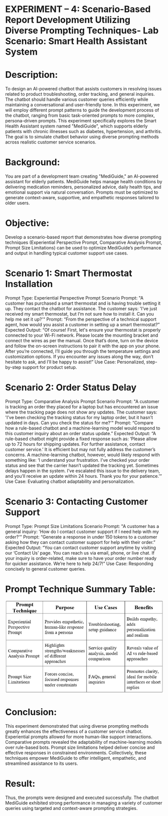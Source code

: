 # EXPERIMENT – 4: Scenario-Based Report Development Utilizing Diverse Prompting Techniques- Lab Scenario: Smart Health Assistant System
# Description:
To design an AI-powered chatbot that assists customers in resolving issues related to product troubleshooting, order tracking, and general inquiries. The chatbot should handle various customer queries efficiently while maintaining a conversational and user-friendly tone. In this experiment, we will employ different prompt patterns to guide the development process of the chatbot, ranging from basic task-oriented prompts to more complex, persona-driven prompts.
This experiment specifically explores the Smart Health Assistant system named "MediGuide", which supports elderly patients with chronic illnesses such as diabetes, hypertension, and arthritis. The goal is to simulate chatbot behavior using diverse prompting methods across realistic customer service scenarios.

# Background:
You are part of a development team creating "MediGuide," an AI-powered assistant for elderly patients. MediGuide helps manage health conditions by delivering medication reminders, personalized advice, daily health tips, and emotional support via natural conversation. Prompts must be optimized to generate context-aware, supportive, and empathetic responses tailored to older users.

# Objective:
Develop a scenario-based report that demonstrates how diverse prompting techniques (Experiential Perspective Prompt, Comparative Analysis Prompt, Prompt Size Limitations) can be used to optimize MediGuide’s performance and output in handling typical customer support use cases.


# Scenario 1: Smart Thermostat Installation
Prompt Type: Experiential Perspective Prompt
Scenario Prompt:
"A customer has purchased a smart thermostat and is having trouble setting it up. They contact the chatbot for assistance. The customer says: 'I’ve just received my smart thermostat, but I’m not sure how to install it. Can you help me set it up?'"
Prompt:
“From the perspective of a technical support agent, how would you assist a customer in setting up a smart thermostat?”
Expected Output:
“Of course! First, let's ensure your thermostat is properly connected to your Wi-Fi network. Please locate the mounting bracket and connect the wires as per the manual. Once that’s done, turn on the device and follow the on-screen instructions to pair it with the app on your phone. After you’re connected, I’ll guide you through the temperature settings and customization options. If you encounter any issues along the way, don’t hesitate to ask, and I’ll be happy to assist!”
Use Case: Personalized, step-by-step support for product setup.

# Scenario 2: Order Status Delay
Prompt Type: Comparative Analysis Prompt
Scenario Prompt:
"A customer is tracking an order they placed for a laptop but has encountered an issue where the tracking page does not show any updates. The customer says: 'I’ve been checking the tracking status for my laptop order, but it hasn’t updated in days. Can you check the status for me?'"
Prompt:
“Compare how a rule-based chatbot and a machine-learning model would respond to this customer inquiry about an order status update.”
Expected Output:
“A rule-based chatbot might provide a fixed response such as: ‘Please allow up to 72 hours for shipping updates. For further assistance, contact customer service.’ It is efficient but may not fully address the customer’s concerns. A machine-learning chatbot, however, would likely respond with something like: ‘I understand your frustration. I’ve checked your order status and see that the carrier hasn’t updated the tracking yet. Sometimes delays happen in the system. I’ve escalated this issue to the delivery team, and you’ll receive an update within 24 hours. Thank you for your patience.’”
Use Case: Evaluating chatbot adaptability and personalization.

# Scenario 3: Contacting Customer Support
Prompt Type: Prompt Size Limitations
Scenario Prompt:
"A customer has a general inquiry: 'How do I contact customer support if I need help with my order?'"
Prompt:
“Generate a response in under 150 tokens to a customer asking how they can contact customer support for help with their order.”
Expected Output:
“You can contact customer support anytime by visiting our ‘Contact Us’ page. You can reach us via email, phone, or live chat. If your inquiry is order-related, make sure to have your order number ready for quicker assistance. We’re here to help 24/7!”
Use Case: Responding concisely to general customer queries.

# Prompt Technique Summary Table:

![image alt](https://github.com/Ajay-Joshua-M/Prompt-Engineering-4.1/blob/dad31e6d787f89de562e2d29f8d224385d751b8b/Screenshot%202025-05-26%20075100.png)

# Conclusion:
This experiment demonstrated that using diverse prompting methods greatly enhances the effectiveness of a customer service chatbot. Experiential prompts allowed for more human-like support interactions. Comparative prompts revealed the adaptability of machine-learning models over rule-based bots. Prompt size limitations helped deliver concise and effective responses in constrained environments. Collectively, these techniques empower MediGuide to offer intelligent, empathetic, and streamlined assistance to its users.

# Result:
Thus, the prompts were designed and executed successfully. The chatbot MediGuide exhibited strong performance in managing a variety of customer queries using targeted and context-aware prompting strategies.






